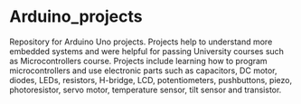 # Arduino_projects
Repository for Arduino Uno projects.
Projects help to understand more embedded systems and were helpful for passing University courses such as Microcontrollers course.
Projects include learning how to program microcontrollers and use electronic parts such as capacitors, DC motor, diodes, LEDs,
resistors, H-bridge, LCD, potentiometers, pushbuttons, piezo, photoresistor, servo motor, temperature sensor, tilt sensor and transistor.
